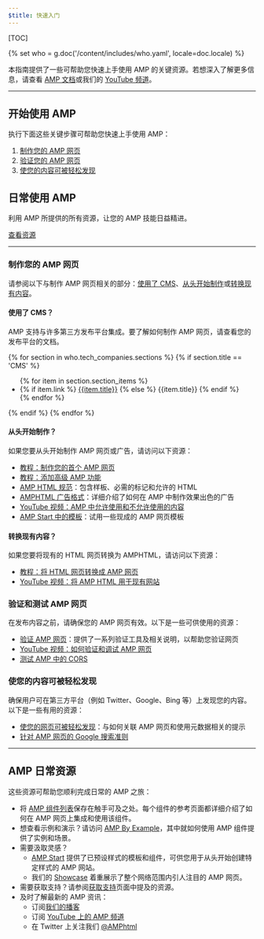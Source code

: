 ```yaml
---
$title: 快速入门
---
```


[TOC]

{% set who = g.doc('/content/includes/who.yaml', locale=doc.locale) %}

本指南提供了一些可帮助您快速上手使用 AMP 的关键资源。若想深入了解更多信息，请查看 [AMP 文档](/zh_cn/docs/)或我们的 [YouTube 频道](https://www.youtube.com/channel/UCXPBsjgKKG2HqsKBhWA4uQw)。

<hr>

## 开始使用 AMP

执行下面这些关键步骤可帮助您快速上手使用 AMP：

1.  [制作您的 AMP 网页](#create-your-amp-pages)
2.  [验证您的 AMP 网页](#validate-and-test-amp-pages)
3.  [使您的内容可被轻松发现](#make-your-content-discoverable)

## 日常使用 AMP

利用 AMP 所提供的所有资源，让您的 AMP 技能日益精进。

<a class="button" href="#amp-day-to-day-resources">查看资源</a>

<hr>

### 制作您的 AMP 网页

请参阅以下与制作 AMP 网页相关的部分：[使用了 CMS](#using-a-cms?)、[从头开始制作](#starting-from-scratch?)或[转换现有内容](#converting-existing-content?)。

#### 使用了 CMS？

AMP 支持与许多第三方发布平台集成。要了解如何制作 AMP 网页，请查看您的发布平台的文档。

<div>
  {% for section in who.tech_companies.sections %}
    {% if section.title == 'CMS' %}
      <ul>
        {% for item in section.section_items %}
          <li class="item">
            {% if item.link %}
              <a href="{{item.link}}">{{item.title}}</a>
            {% else %}
              {{item.title}}
            {% endif %}
          </li>
        {% endfor %}
        </ul>
    {% endif %}
  {% endfor %}
</div>

#### 从头开始制作？

如果您要从头开始制作 AMP 网页或广告，请访问以下资源：

*   [教程：制作您的首个 AMP 网页](/zh_cn/docs/getting_started/create.html)
*   [教程：添加高级 AMP 功能](/zh_cn/docs/fundamentals/add_advanced.html)
*   [AMP HTML 规范](/zh_cn/docs/fundamentals/spec.html#the-amp-html-format)：包含样板、必需的标记和允许的 HTML
*   [AMPHTML 广告格式](https://github.com/ampproject/amphtml/blob/master/extensions/amp-a4a/amp-a4a-format.md)：详细介绍了如何在 AMP 中制作效果出色的广告
*   [YouTube 视频：AMP 中允许使用和不允许使用的内容](https://youtu.be/Gv8A4CktajQ)
*   [AMP Start 中的模板](https://www.ampstart.com/)：试用一些现成的 AMP 网页模板

#### 转换现有内容？

如果您要将现有的 HTML 网页转换为 AMPHTML，请访问以下资源：

*   [教程：将 HTML 网页转换成 AMP 网页](/zh_cn/docs/fundamentals/converting.html)
*   [YouTube 视频：将 AMP HTML 用于现有网站](https://youtu.be/OO9oKhs80aI)

### 验证和测试 AMP 网页

在发布内容之前，请确保您的 AMP 网页有效。以下是一些可供使用的资源：

*   [验证 AMP 网页](/zh_cn/docs/fundamentals/validate.html)：提供了一系列验证工具及相关说明，以帮助您验证网页
*   [YouTube 视频：如何验证和调试 AMP 网页](https://www.youtube.com/watch?v=npum8JsITQE&t=13s)
*   [测试 AMP 中的 CORS](/zh_cn/docs/fundamentals/amp-cors-requests.html#testing-cors-in-amp)

### 使您的内容可被轻松发现

确保用户可在第三方平台（例如 Twitter、Google、Bing 等）上发现您的内容。以下是一些有用的资源：

*   [使您的网页可被轻松发现](/zh_cn/docs/fundamentals/discovery.html)：与如何关联 AMP 网页和使用元数据相关的提示
*   [针对 AMP 网页的 Google 搜索准则](https://support.google.com/webmasters/answer/6340290)

<hr>

## AMP 日常资源

这些资源可帮助您顺利完成日常的 AMP 之旅：

*   将 [AMP 组件列表](/zh_cn/docs/reference/components.html)保存在触手可及之处。每个组件的参考页面都详细介绍了如何在 AMP 网页上集成和使用该组件。
*   想查看示例和演示？请访问 [AMP By Example](https://ampbyexample.com/)，其中就如何使用 AMP 组件提供了实例和场景。
*   需要汲取灵感？
    *   [AMP Start](https://www.ampstart.com/) 提供了已预设样式的模板和组件，可供您用于从头开始创建特定样式的 AMP 网站。
    *   我们的 [Showcase](/zh_cn/learn/showcases/) 着重展示了整个网络范围内引人注目的 AMP 网页。
*   需要获取支持？请参阅[获取支持](/zh_cn/support/developer/get_support.html)页面中提及的资源。
*   及时了解最新的 AMP 资讯：
    *   订阅[我们的播客](https://amphtml.wordpress.com/)
    *   订阅 [YouTube 上的 AMP 频道](https://www.youtube.com/channel/UCXPBsjgKKG2HqsKBhWA4uQw)
    *   在 Twitter 上关注我们 [@AMPhtml](https://twitter.com/amphtml)
 
